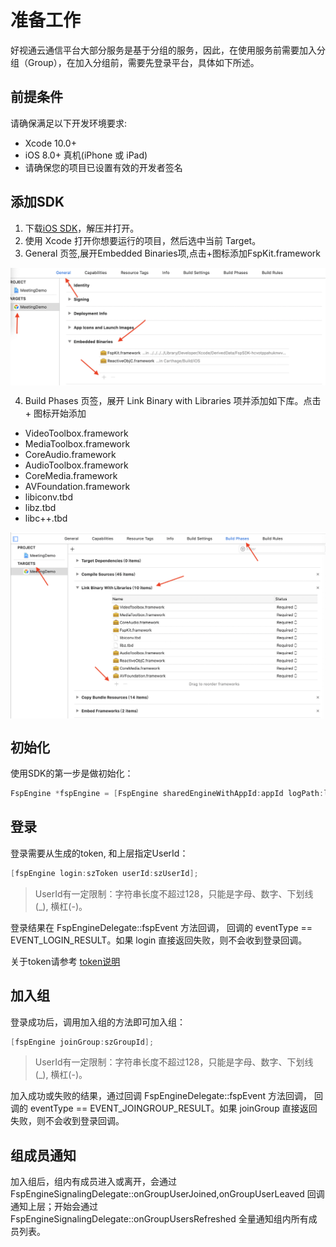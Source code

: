 # 准备工作

好视通云通信平台大部分服务是基于分组的服务，因此，在使用服务前需要加入分组（Group），在加入分组前，需要先登录平台，具体如下所述。

## 前提条件
请确保满足以下开发环境要求:

- Xcode 10.0+
- iOS 8.0+ 真机(iPhone 或 iPad)
- 请确保您的项目已设置有效的开发者签名

## 添加SDK
1. 下载[iOS SDK](http://paas.hst.com/developer/downloadSDK)，解压并打开。
2. 使用 Xcode 打开你想要运行的项目，然后选中当前 Target。
3. General 页签,展开Embedded Binaries项,点击+图标添加FspKit.framework

<img alt="ios_integrate2" src="https://raw.githubusercontent.com/paas-hst/Documentation/master/cn/images/ios_Integrate2.png" align="center" />

4. Build Phases 页签，展开 Link Binary with Libraries 项并添加如下库。点击 + 图标开始添加

+ VideoToolbox.framework
+ MediaToolbox.framework
+ CoreAudio.framework
+ AudioToolbox.framework
+ CoreMedia.framework
+ AVFoundation.framework
+ libiconv.tbd
+ libz.tbd
+ libc++.tbd

<img alt="ios_integrate1" src="https://raw.githubusercontent.com/paas-hst/Documentation/master/cn/images/ios_Integrate.png" align="center" />



## 初始化
使用SDK的第一步是做初始化：

```objectivec
FspEngine *fspEngine = [FspEngine sharedEngineWithAppId:appId logPath:logPath serverAddr:serverAddr delegate:delegate];
```


## 登录
登录需要从生成的token, 和上层指定UserId：

```objectivec
[fspEngine login:szToken userId:szUserId];
```

> UserId有一定限制：字符串长度不超过128，只能是字母、数字、下划线(_), 横杠(-)。

登录结果在 FspEngineDelegate::fspEvent 方法回调， 回调的 eventType == EVENT_LOGIN_RESULT。如果 login 直接返回失败，则不会收到登录回调。

关于token请参考 [token说明](./token.md)

## 加入组

登录成功后，调用加入组的方法即可加入组：

```objectivec
[fspEngine joinGroup:szGroupId];
```

> UserId有一定限制：字符串长度不超过128，只能是字母、数字、下划线(_), 横杠(-)。

加入成功或失败的结果，通过回调 FspEngineDelegate::fspEvent 方法回调， 回调的 eventType == EVENT_JOINGROUP_RESULT。如果 joinGroup 直接返回失败，则不会收到登录回调。

## 组成员通知
加入组后，组内有成员进入或离开，会通过 FspEngineSignalingDelegate::onGroupUserJoined,onGroupUserLeaved 回调通知上层；开始会通过 FspEngineSignalingDelegate::onGroupUsersRefreshed 全量通知组内所有成员列表。

